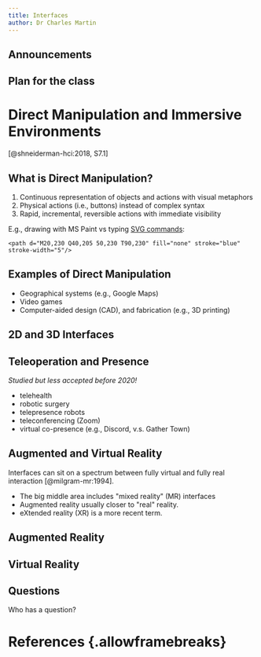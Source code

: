 ```yaml
---
title: Interfaces
author: Dr Charles Martin
---
```


## Announcements

## Plan for the class


# Direct Manipulation and Immersive Environments

[@shneiderman-hci:2018, S7.1]

## What is Direct Manipulation?

1. Continuous representation of objects and actions with visual metaphors
2. Physical actions (i.e., buttons) instead of complex syntax
3. Rapid, incremental, reversible actions with immediate visibility

E.g., drawing with MS Paint vs typing [SVG commands](https://developer.mozilla.org/en-US/docs/Web/SVG/Tutorials/SVG_from_scratch/Basic_shapes):

`<path d="M20,230 Q40,205 50,230 T90,230" fill="none" stroke="blue" stroke-width="5"/>`

## Examples of Direct Manipulation

- Geographical systems (e.g., Google Maps)
- Video games
- Computer-aided design (CAD), and fabrication (e.g., 3D printing)

## 2D and 3D Interfaces

## Teleoperation and Presence

_Studied but less accepted before 2020!_

- telehealth
- robotic surgery
- telepresence robots
- teleconferencing (Zoom)
- virtual co-presence (e.g., Discord, v.s. Gather Town)

## Augmented and Virtual Reality

Interfaces can sit on a spectrum between fully virtual and fully real interaction [@milgram-mr:1994].

- The big middle area includes "mixed reality" (MR) interfaces
- Augmented reality usually closer to "real" reality.
- eXtended reality (XR) is a more recent term.

## Augmented Reality


## Virtual Reality


## Questions

Who has a question?

# References {.allowframebreaks}
